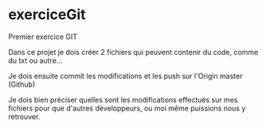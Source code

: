 # exerciceGit
Premier exercice GIT

Dans ce projet je dois créer 2 fichiers qui peuvent contenir du code, comme du txt ou autre...

Je dois ensuite commit les modifications et les push sur l'Origin master (Github)

Je dois bien préciser quelles sont les modifications effectués sur mes fichiers pour que d'autres développeurs, ou moi même puissions nous y retrouver.
